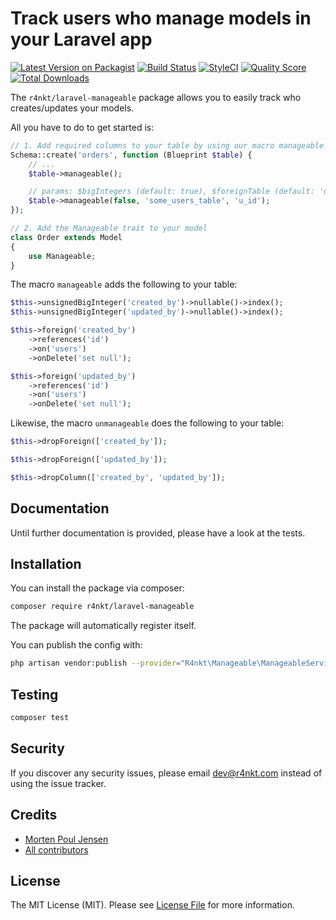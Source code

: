 # Track users who manage models in your Laravel app

[![Latest Version on Packagist](https://img.shields.io/packagist/v/r4nkt/laravel-manageable.svg?style=flat-square)](https://packagist.org/packages/r4nkt/laravel-manageable)
[![Build Status](https://img.shields.io/travis/r4nkt/laravel-manageable/master.svg?style=flat-square)](https://travis-ci.org/r4nkt/laravel-manageable)
[![StyleCI](https://styleci.io/repos/119214202/shield?branch=master)](https://styleci.io/repos/119214202)
[![Quality Score](https://img.shields.io/scrutinizer/g/r4nkt/laravel-manageable.svg?style=flat-square)](https://scrutinizer-ci.com/g/r4nkt/laravel-manageable)
[![Total Downloads](https://img.shields.io/packagist/dt/r4nkt/laravel-manageable.svg?style=flat-square)](https://packagist.org/packages/r4nkt/laravel-manageable)

The `r4nkt/laravel-manageable` package allows you to easily track who creates/updates your models.

All you have to do to get started is:

```php
// 1. Add required columns to your table by using our macro manageable
Schema::create('orders', function (Blueprint $table) {
    // ...
    $table->manageable();

    // params: $bigIntegers (default: true), $foreignTable (default: 'users'), $foreignKey (default: 'id')
    $table->manageable(false, 'some_users_table', 'u_id');
});

// 2. Add the Manageable trait to your model
class Order extends Model
{
    use Manageable;
}
```

The macro `manageable` adds the following to your table:
```php
$this->unsignedBigInteger('created_by')->nullable()->index();
$this->unsignedBigInteger('updated_by')->nullable()->index();

$this->foreign('created_by')
    ->references('id')
    ->on('users')
    ->onDelete('set null');

$this->foreign('updated_by')
    ->references('id')
    ->on('users')
    ->onDelete('set null');
```

Likewise, the macro `unmanageable` does the following to your table:
```php
$this->dropForeign(['created_by']);

$this->dropForeign(['updated_by']);

$this->dropColumn(['created_by', 'updated_by']);
```

## Documentation
Until further documentation is provided, please have a look at the tests.

## Installation

You can install the package via composer:

```bash
composer require r4nkt/laravel-manageable
```

The package will automatically register itself.

You can publish the config with:
```bash
php artisan vendor:publish --provider="R4nkt\Manageable\ManageableServiceProvider"
```

## Testing
```bash
composer test
```

## Security

If you discover any security issues, please email dev@r4nkt.com instead of using the issue tracker.

## Credits

- [Morten Poul Jensen](https://github.com/pactode)
- [All contributors](../../contributors)

## License

The MIT License (MIT). Please see [License File](LICENSE.md) for more information.
